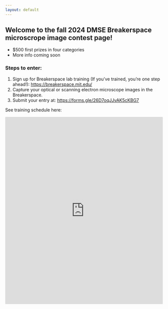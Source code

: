 ```yaml
---
layout: default
---
```


## Welcome to the fall 2024 DMSE Breakerspace microscrope image contest page! 

* $500 first prizes in four categories
* More info coming soon

### Steps to enter:

1.	Sign up for Breakerspace lab training (If you’ve trained, you’re one step ahead!): https://breakerspace.mit.edu/
2.	Capture your optical or scanning electron microscope images in the Breakerspace.
3.	Submit your entry at: https://forms.gle/26D7oqJJvAK5cKBG7

See training schedule here:

<iframe src="https://breakerspace.libcal.com/embed_calendar.php?cal_id=19408&w=750&h=600&dv=agendaWeek&st=0&we=1&hl=prev%2Cnext%20today&hc=title&hr=basicWeek%20agendaDay%2CagendaWeek%2Cmonth&hd=dddd%2C%20MMM%20D%2C%20YYYY&hw=MMMM%20D&hm=MMMM%20YYYY&cd=dddd%20M%2FD&cw=ddd%20M%2FD&cm=ddd&ta=h(%3Amm)a&td=h(%3Amm)a&tm=h(%3Amm)a&fh=08%3A00%3A00&mi=08%3A00%3A00&ma=24%3A00%3A00&ts=00%3A30%3A00&eo=1&el=0&hf=1&sp=1&c1=%23000000&c2=%23000000&c3=%23F3F3F3&c4=%23D0D0D0&c5=%23000000&audience=&cam=&cat=&tar=0&set=1" style="border: 0" width="100%" height="600" frameborder="0" scrolling="auto"></iframe>
